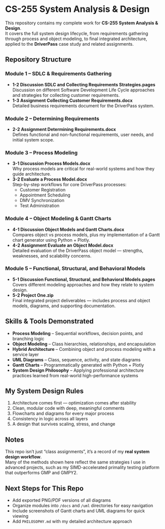 # CS-255 System Analysis & Design

This repository contains my complete work for **CS-255 System Analysis & Design**.  
It covers the full system design lifecycle, from requirements gathering through process and object modeling, to final integrated architecture, applied to the **DriverPass** case study and related assignments.


## Repository Structure

### **Module 1 – SDLC & Requirements Gathering**
- **1-2 Discussion SDLC and Collecting Requirements Strategies.pages**  
  Discussion on different Software Development Life Cycle approaches and strategies for collecting customer requirements.
- **1-3 Assignment Collecting Customer Requirements.docx**  
  Detailed business requirements document for the DriverPass system.



### **Module 2 – Determining Requirements**
- **2-2 Assignment Determining Requirements.docx**  
  Defines functional and non-functional requirements, user needs, and initial system scope.



### **Module 3 – Process Modeling**
- **3-1 Discussion Process Models.docx**  
  Why process models are critical for real-world systems and how they guide architecture.
- **3-2 Evaluate a Process Model.docx**  
  Step-by-step workflows for core DriverPass processes:  
  - Customer Registration  
  - Appointment Scheduling  
  - DMV Synchronization  
  - Test Administration



### **Module 4 – Object Modeling & Gantt Charts**
- **4-1 Discussion Object Models and Gantt Charts.docx**  
  Compares object vs process models, plus my implementation of a Gantt chart generator using Python + Plotly.
- **4-2 Assignment Evaluate an Object Model.docx**  
  Detailed evaluation of the DriverPass object model — strengths, weaknesses, and scalability concerns.



### **Module 5 – Functional, Structural, and Behavioral Models**
- **5-1 Discussion Functional, Structural, and Behavioral Models.pages**  
  Covers different modeling approaches and how they relate to system design.
- **5-2 Project One.zip**  
  Final integrated project deliverables — includes process and object models, diagrams, and supporting documentation.


## Skills & Tools Demonstrated
- **Process Modeling** – Sequential workflows, decision points, and branching logic
- **Object Modeling** – Class hierarchies, relationships, and encapsulation
- **Hybrid Architecture** – Combining object and process modeling with a service layer
- **UML Diagrams** – Class, sequence, activity, and state diagrams
- **Gantt Charts** – Programmatically generated with Python + Plotly
- **System Design Philosophy** – Applying professional architecture practices learned from real-world high-performance systems


## My System Design Rules
1. Architecture comes first — optimization comes after stability  
2. Clean, modular code with deep, meaningful comments  
3. Flowcharts and diagrams for every major process  
4. Consistency in logic across all layers  
5. A design that survives scaling, stress, and change



## Notes
This repo isn’t just “class assignments”, it’s a record of my **real system design workflow**.  
Many of the methods shown here reflect the same strategies I use in advanced projects, such as my SIMD-accelerated primality testing platform that outperforms GMP and GMPY2.



## Next Steps for This Repo
- Add exported PNG/PDF versions of all diagrams  
- Organize modules into `/docs` and `/uml` directories for easy navigation  
- Include screenshots of Gantt charts and UML diagrams for quick viewing  
- Add `PHILOSOPHY.md` with my detailed architecture approach
